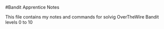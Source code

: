  #Bandit Apprentice Notes

 This file contains my notes and commands for solvig OverTheWire Bandit levels 0 to 10
 
